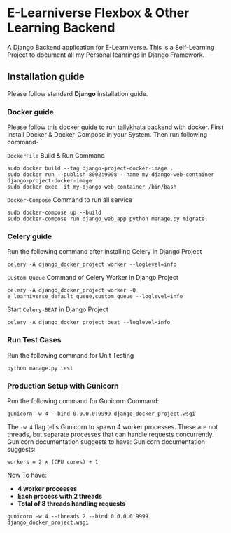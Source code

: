# E-Learniverse Flexbox & Other Learning Backend
A Django Backend application for E-Learniverse. This is a Self-Learning Project to document all my Personal leanrings in Django Framework.

## Installation guide
Please follow standard **Django** installation guide.

### Docker guide
Please follow [this docker guide](docker/docker-guide.md) to run tallykhata backend with docker. 
First Install Docker & Docker-Compose in your System. Then run following command-

`DockerFile` Build & Run Command
```shell script
sudo docker build --tag django-project-docker-image .
sudo docker run --publish 8002:9998 --name my-django-web-container django-project-docker-image
sudo docker exec -it my-django-web-container /bin/bash
```

`Docker-Compose` Command to run all service
```shell script
sudo docker-compose up --build
sudo docker-compose run django_web_app python manage.py migrate
```

### Celery guide
Run the following command after installing Celery in Django Project
```shell script
celery -A django_docker_project worker --loglevel=info
```

`Custom Queue` Command of Celery Worker in Django Project
```shell script
celery -A django_docker_project worker -Q e_learniverse_default_queue,custom_queue --loglevel=info
```

Start `Celery-BEAT` in Django Project
```shell script
celery -A django_docker_project beat --loglevel=info
```

### Run Test Cases
Run the following command for Unit Testing
```shell script
python manage.py test
```

### Production Setup with Gunicorn
Run the following command for Gunicorn Command:
```shell script
gunicorn -w 4 --bind 0.0.0.0:9999 django_docker_project.wsgi
```
The `-w 4` flag tells Gunicorn to spawn 4 worker processes. These are not threads, but separate processes that can handle requests concurrently.
Gunicorn documentation suggests to have:
Gunicorn documentation suggests:

`workers = 2 × (CPU cores) + 1`

Now To have:
- **4 worker processes**
- **Each process with 2 threads**
- **Total of 8 threads handling requests**

```shell script
gunicorn -w 4 --threads 2 --bind 0.0.0.0:9999 django_docker_project.wsgi
```